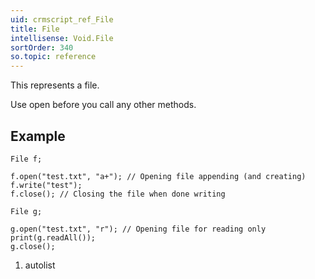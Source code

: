 ```yaml
---
uid: crmscript_ref_File
title: File
intellisense: Void.File
sortOrder: 340
so.topic: reference
---
```


This represents a file.

Use open before you call any other methods.



## Example


    File f;
    
    f.open("test.txt", "a+"); // Opening file appending (and creating)
    f.write("test");
    f.close(); // Closing the file when done writing
    
    File g;
    
    g.open("test.txt", "r"); // Opening file for reading only
    print(g.readAll());
    g.close();




1. autolist

